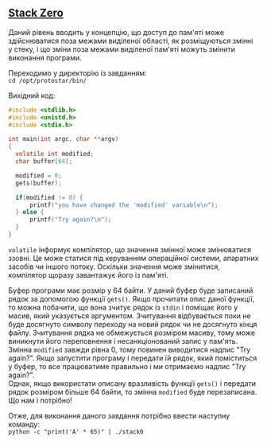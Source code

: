 ## [Stack Zero](https://exploit.education/protostar/stack-zero/)

Даний рівень вводить у концепцію, що доступ до пам'яті може здійснюватися поза межами виділеної області, як розміщуються змінні у стеку,
і що зміни поза межами виділеної пам'яті можуть змінити виконання програми.

Переходимо у директорію із завданням:  
```cd /opt/protostar/bin/```

Вихідний код:  
```c
#include <stdlib.h>
#include <unistd.h>
#include <stdio.h>

int main(int argc, char **argv)
{
  volatile int modified;
  char buffer[64];

  modified = 0;
  gets(buffer);

  if(modified != 0) {
      printf("you have changed the 'modified' variable\n");
  } else {
      printf("Try again?\n");
  }
}
```

```volatile``` інформує компілятор, що значення змінної може змінюватися ззовні. 
Це може статися під керуванням операційної системи, апаратних засобів чи іншого потоку. 
Оскільки значення може змінитися, компілятор щоразу завантажує його із пам'яті. 

Буфер програми має розмір у 64 байти. У даний буфер буде записаний рядок за допомогою функції ```gets()```. 
Якщо прочитати опис даної функції, то можна побачити, що вона зчитує рядок із ```stdin``` і поміщає його у масив, який указується аргументом. 
Зчитування відбувається поки не буде досягнуто символу переходу на новий рядок чи не досягнуто кінця файлу. 
Зчитування рядка не обмежується розміром масиву, тому може виникнути його переповнення і несанкціонований запис у пам'ять.  
Змінна ```modified``` завжди рівна 0, тому повинен виводитися надпис "Try again?". 
Якщо запустити програму і передати їй рядок, який поміститься у буфер, то все працюватиме правильно і ми отримаємо надпис "Try again?".  
Однак, якщо використати описану вразливість функції ```gets()``` і передати рядок розміром більше 64 байти, то змінна ```modified``` буде перезаписана. Що нам і потрібно!

Отже, для виконання даного завдання потрібно ввести наступну команду:  
```python -c "print('A' * 65)" | ./stack0```